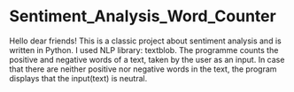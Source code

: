 # Sentiment_Analysis_Word_Counter
Hello dear friends!
This is a classic project about sentiment analysis
and is written in Python. I used NLP library: textblob.
The programme counts the positive and negative words of a text,
taken by the user as an input.
In case that there are neither positive nor negative words in the text,
the program displays that the input(text) is neutral.
